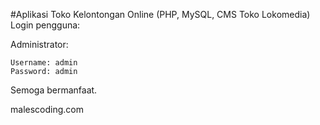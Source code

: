 #Aplikasi Toko Kelontongan Online (PHP, MySQL, CMS Toko Lokomedia)
Login pengguna:

Administrator:

    Username: admin
    Password: admin

Semoga bermanfaat.

malescoding.com